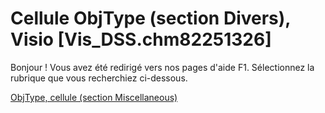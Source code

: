 
# Cellule ObjType (section Divers), Visio [Vis_DSS.chm82251326]

Bonjour ! Vous avez été redirigé vers nos pages d'aide F1. Sélectionnez la rubrique que vous recherchiez ci-dessous.

[ObjType, cellule (section Miscellaneous)](http://msdn.microsoft.com/library/3afee07b-e91a-a91c-fba2-0e3251dd6385%28Office.15%29.aspx)
